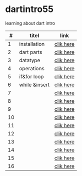# dartintro55
 learning about dart intro

|   #|  titel |  link |   
|---|---|---|
|  1 | installation   |  [clik here](./classes/class1.md) |  
|  2|   dart parts|  [clik here](./classes//class2.md) |  
|  3|  datatype |  [clik here](./classes//class3.md) |
|  4|  operations |  [clik here](./classes//class4.md) |
|  5|  if&for loop |  [clik here](./classes//class5.md) |
|  6|  while &insert |  [clik here](./classes//class6.md) |
|  7|   |  [clik here]() |
|  8|   |  [clik here]() |
|  9|   |  [clik here]() |
|  10|   |  [clik here]() |
|  11|   |  [clik here]() |
|  12|   |  [clik here]() |
|  13|   |  [clik here]() |
|  14|   |  [clik here]() |
|  15|   |  [clik here]() |
|  16|   |  [clik here]() |
